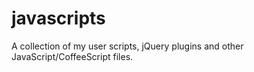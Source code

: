 javascripts
===========

A collection of my user scripts, jQuery plugins and other JavaScript/CoffeeScript files.
